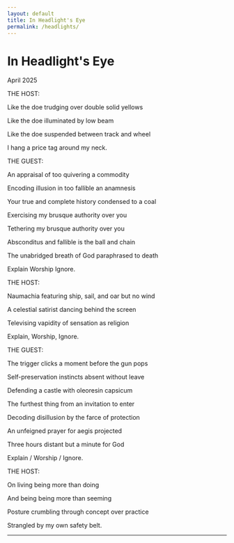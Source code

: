 ```yaml
---
layout: default
title: In Headlight's Eye
permalink: /headlights/
---
```


# In Headlight's Eye
<p class="date">April 2025</p>

THE HOST:

<p class="narrow">
    Like the doe trudging over double solid yellows
</p>
<p class="narrow">
    Like the doe illuminated by low beam
</p>
<p class="narrow">
    Like the doe suspended between track and wheel
</p>
<p class="narrow">
    I hang a price tag around my neck.
</p>

THE GUEST:

<p class="narrow">
    An appraisal of too quivering a commodity
</p>
<p class="narrow">
    Encoding illusion in too fallible an anamnesis
</p>
<p class="narrow">
    Your true and complete history condensed to a coal
</p>
<p class="narrow">
    Exercising my brusque authority over you
</p>
<p class="narrow">
    Tethering my brusque authority over you
</p>
<p class="narrow">
    Absconditus and fallible is the ball and chain
</p>
<p class="narrow">
    The unabridged breath of God paraphrased to death
</p>
<p class="narrow">
    Explain Worship Ignore.
</p>

THE HOST:

<p class="narrow">
    Naumachia featuring ship, sail, and oar but no wind
</p>
<p class="narrow">
    A celestial satirist dancing behind the screen
</p>
<p class="narrow">
    Televising vapidity of sensation as religion
</p>
<p class="narrow">
    Explain, Worship, Ignore.
</p>

THE GUEST:

<p class="narrow">
    The trigger clicks a moment before the gun pops
</p>
<p class="narrow">
    Self-preservation instincts absent without leave
</p>
<p class="narrow">
    Defending a castle with oleoresin capsicum
</p>
<p class="narrow">
    The furthest thing from an invitation to enter
</p>
<p class="narrow">
    Decoding disillusion by the farce of protection
</p>
<p class="narrow">
    An unfeigned prayer for aegis projected
</p>
<p class="narrow">
    Three hours distant but a minute for God
</p>
<p class="narrow">
    Explain / Worship / Ignore.
</p>

THE HOST:

<p class="narrow">
    On living being more than doing
</p>
<p class="narrow">
    And being being more than seeming
</p>
<p class="narrow">
    Posture crumbling through concept over practice
</p>
<p class="narrow">
    Strangled by my own safety belt.
</p>

---
